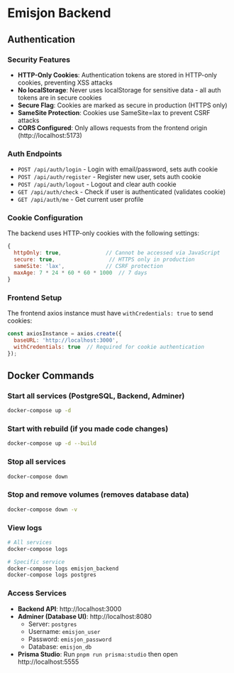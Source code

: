 # Emisjon Backend

## Authentication

### Security Features
- **HTTP-Only Cookies**: Authentication tokens are stored in HTTP-only cookies, preventing XSS attacks
- **No localStorage**: Never uses localStorage for sensitive data - all auth tokens are in secure cookies
- **Secure Flag**: Cookies are marked as secure in production (HTTPS only)
- **SameSite Protection**: Cookies use SameSite=lax to prevent CSRF attacks
- **CORS Configured**: Only allows requests from the frontend origin (http://localhost:5173)

### Auth Endpoints
- `POST /api/auth/login` - Login with email/password, sets auth cookie
- `POST /api/auth/register` - Register new user, sets auth cookie
- `POST /api/auth/logout` - Logout and clear auth cookie
- `GET /api/auth/check` - Check if user is authenticated (validates cookie)
- `GET /api/auth/me` - Get current user profile

### Cookie Configuration
The backend uses HTTP-only cookies with the following settings:
```javascript
{
  httpOnly: true,              // Cannot be accessed via JavaScript
  secure: true,                 // HTTPS only in production
  sameSite: 'lax',             // CSRF protection
  maxAge: 7 * 24 * 60 * 60 * 1000  // 7 days
}
```

### Frontend Setup
The frontend axios instance must have `withCredentials: true` to send cookies:
```javascript
const axiosInstance = axios.create({
  baseURL: 'http://localhost:3000',
  withCredentials: true  // Required for cookie authentication
});
```

## Docker Commands

### Start all services (PostgreSQL, Backend, Adminer)
```bash
docker-compose up -d
```

### Start with rebuild (if you made code changes)
```bash
docker-compose up -d --build
```

### Stop all services
```bash
docker-compose down
```

### Stop and remove volumes (removes database data)
```bash
docker-compose down -v
```

### View logs
```bash
# All services
docker-compose logs

# Specific service
docker-compose logs emisjon_backend
docker-compose logs postgres
```

### Access Services
- **Backend API**: http://localhost:3000
- **Adminer (Database UI)**: http://localhost:8080
  - Server: `postgres`
  - Username: `emisjon_user`
  - Password: `emisjon_password`
  - Database: `emisjon_db`
- **Prisma Studio**: Run `pnpm run prisma:studio` then open http://localhost:5555


